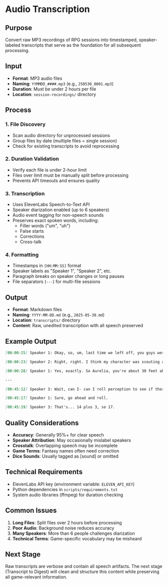 # Audio Transcription

## Purpose

Convert raw MP3 recordings of RPG sessions into timestamped, speaker-labeled transcripts that serve as the foundation for all subsequent processing.

## Input

- **Format**: MP3 audio files
- **Naming**: `YYMMDD_####.mp3` (e.g., `250530_0001.mp3`)
- **Duration**: Must be under 2 hours per file
- **Location**: `session-recordings/` directory

## Process

### 1. File Discovery
- Scan audio directory for unprocessed sessions
- Group files by date (multiple files = single session)
- Check for existing transcripts to avoid reprocessing

### 2. Duration Validation
- Verify each file is under 2-hour limit
- Files over limit must be manually split before processing
- Prevents API timeouts and ensures quality

### 3. Transcription
- Uses ElevenLabs Speech-to-Text API
- Speaker diarization enabled (up to 6 speakers)
- Audio event tagging for non-speech sounds
- Preserves exact spoken words, including:
  - Filler words ("um", "uh")
  - False starts
  - Corrections
  - Cross-talk

### 4. Formatting
- Timestamps in `[HH:MM:SS]` format
- Speaker labels as "Speaker 1", "Speaker 2", etc.
- Paragraph breaks on speaker changes or long pauses
- File separators (`---`) for multi-file sessions

## Output

- **Format**: Markdown files
- **Naming**: `YYYY-MM-DD.md` (e.g., `2025-05-30.md`)
- **Location**: `transcripts/` directory
- **Content**: Raw, unedited transcription with all speech preserved

## Example Output

```markdown
[00:00:15] Speaker 1: Okay, so, um, last time we left off, you guys were approaching the bridge...

[00:00:23] Speaker 2: Right, right. I think my character was scouting ahead?

[00:00:28] Speaker 1: Yes, exactly. So Aurelia, you're about 30 feet ahead of the party...

---

[00:45:12] Speaker 3: Wait, can I- can I roll perception to see if there's anyone watching us?

[00:45:17] Speaker 1: Sure, go ahead and roll.

[00:45:19] Speaker 3: That's... 14 plus 3, so 17.
```

## Quality Considerations

- **Accuracy**: Generally 95%+ for clear speech
- **Speaker Attribution**: May occasionally mislabel speakers
- **Crosstalk**: Overlapping speech may be incomplete
- **Game Terms**: Fantasy names often need correction
- **Dice Sounds**: Usually tagged as [sound] or omitted

## Technical Requirements

- ElevenLabs API key (environment variable: `ELEVEN_API_KEY`)
- Python dependencies in `scripts/requirements.txt`
- System audio libraries (ffmpeg) for duration checking

## Common Issues

1. **Long Files**: Split files over 2 hours before processing
2. **Poor Audio**: Background noise reduces accuracy
3. **Many Speakers**: More than 6 people challenges diarization
4. **Technical Terms**: Game-specific vocabulary may be misheard

## Next Stage

Raw transcripts are verbose and contain all speech artifacts. The next stage (Transcript to Digest) will clean and structure this content while preserving all game-relevant information.